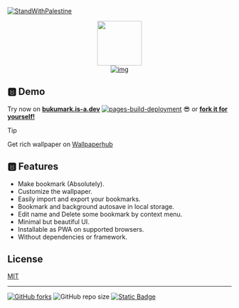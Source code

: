 [![StandWithPalestine](https://raw.githubusercontent.com/Safouene1/support-palestine-banner/master/StandWithPalestine.svg)](https://techforpalestine.org/learn-more)

<div align="center">

[<img src="https://cdn.jsdelivr.net/gh/LIGMATV/Bukumark@gh-pages/logo.svg" width="100">](https://bukumark.is-a.dev/)  
[![img](https://cdn.jsdelivr.net/gh/LIGMATV/Bukumark@gh-pages/wordmark.svg)](https://bukumark.is-a.dev/)

</div>

## 🅱️ Demo

Try now on **[bukumark.is-a.dev](https://bukumark.is-a.dev/)** [![pages-build-deployment](https://github.com/LIGMATV/Bukumark/actions/workflows/pages/pages-build-deployment/badge.svg?branch=gh-pages)](https://github.com/LIGMATV/Bukumark/actions/workflows/pages/pages-build-deployment) 😎 or **[fork it for yourself!](https://github.com/LIGMATV/Bukumark/fork)**

> [!TIP]
> Get rich wallpaper on [Wallpaperhub](https://www.wallpaperhub.app/)

## 🅱️ Features

- Make bookmark (Absolutely).
- Customize the wallpaper.
- Easily import and export your bookmarks.
- Bookmark and background autosave in local storage.
- Edit name and Delete some bookmark by context menu.
- Minimal but beautiful UI.
- Installable as PWA on supported browsers.
- Without dependencies or framework.

## License

[MIT](/LICENSE)

---

[![GitHub forks](https://img.shields.io/github/forks/LIGMATV/Bukumark)](https://github.com/LIGMATV/Bukumark/fork)
![GitHub repo size](https://img.shields.io/github/repo-size/LIGMATV/Bukumark?color=8C6984)
[![Static Badge](https://img.shields.io/badge/CHANGELOG-8C6984)](https://github.com/LIGMATV/Bukumark/blob/gh-pages/CHANGELOG.md)
